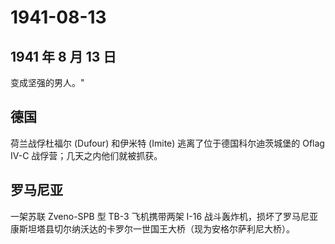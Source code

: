 # 1941-08-13

## 1941 年 8 月 13 日

变成坚强的男人。"

## 德国

荷兰战俘杜福尔 (Dufour) 和伊米特 (Imite) 逃离了位于德国科尔迪茨城堡的
Oflag IV-C 战俘营；几天之内他们就被抓获。

## 罗马尼亚

一架苏联 Zveno-SPB 型 TB-3 飞机携带两架 I-16
战斗轰炸机，损坏了罗马尼亚康斯坦塔县切尔纳沃达的卡罗尔一世国王大桥（现为安格尔萨利尼大桥）。


